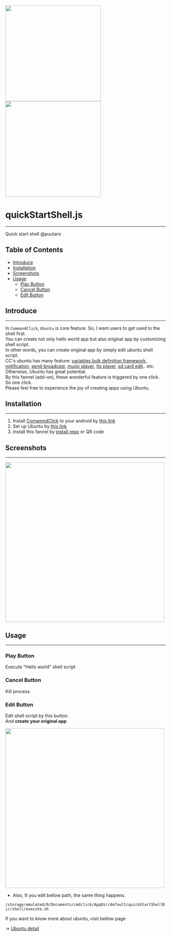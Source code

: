 

<div><img src="https://github.com/user-attachments/assets/14d1d57a-ffb8-4365-a672-fe321f209fee" width="300">  </div>
  
<div><img src="https://github.com/puutaro/selectTyper/assets/55217593/555e8f5f-656a-4faf-bb76-f663c01cfe47" width="300"></div> 


# quickStartShell.js
----------------

Quick start shell @puutaro

Table of Contents
-------
<!-- vim-markdown-toc GFM --> 
* [Introduce](#introduce)
* [Installation](#installation)
* [Screenshots](#screenshots)
* [Usage](#usage)
	* [Play Button](#play-button)
	* [Cancel Button](#cancel-button)
	* [Edit Button](#edit-button)


## Introduce
---------------------

In `CommandClick`, `Ubuntu` is core feature. So, I want users to get used to the shell first.    
You can create not only hello world app but also original app by customizing shell script.    
In other words, you can create original app by simply edit ubuntu shell script.   
CC's ubuntu has many feature: [variables bulk definition framework](https://github.com/puutaro/CommandClick/blob/master/md/developer/custom_shell_commands/repbash.md), [notification](https://github.com/puutaro/CommandClick/blob/master/md/developer/custom_shell_commands/noti.md), [send-broadcast](https://github.com/puutaro/CommandClick/blob/master/md/developer/custom_shell_commands/send-broadcast.md), [music player](https://github.com/puutaro/CommandClick/blob/master/md/developer/custom_shell_commands/mplay.md), [tts player](https://github.com/puutaro/CommandClick/blob/master/md/developer/custom_shell_commands/tspeech.md), [sd card edit](https://github.com/puutaro/CommandClick/blob/master/md/developer/custom_shell_commands/cp2sd.md).. etc.  
Otherwise, Ubuntu has great potential.    
By this fannel (add-on), these wonderful feature is triggered by one click. So one click.  
Please feel free to experience the joy of creating apps using Ubuntu.  



## Installation
---------------------

1. Install [ComamndClick](https://github.com/puutaro/CommandClick) to your android by [this link](https://github.com/puutaro/CommandClick#app-installation)
2. Set up Ubuntu by [this link](https://github.com/puutaro/CommandClick/blob/master/USAGE.md#setup-ubuntu)
3. Install this fannel by [install repo](https://github.com/puutaro/CommandClick/blob/master/USAGE.md#install-fannel) or QR code


## Screenshots
--------

<a href="https://github.com/user-attachments/assets/092bae22-e167-452b-92af-02579e900921"><img src="https://github.com/user-attachments/assets/092bae22-e167-452b-92af-02579e900921" width="500" /></a>

## Usage
--------

### Play Button

Execute "Hello world" shell script 

### Cancel Button

Kill process

### Edit Button

Edit shell script by this button.  
And **create your original app**


<a href="https://github.com/user-attachments/assets/3fb2af8e-6891-467c-bcdb-a8b1502b6d32"><img src="https://github.com/user-attachments/assets/3fb2af8e-6891-467c-bcdb-a8b1502b6d32" width="500" /></a>

- Also, If you edit bellow path, the same thing happens.  

`/storage/emulated/0/Documents/cmdclick/AppDir/default/quickStartShellDir/shell/execute.sh`

If you want to know more about ubuntu, visit bellow page

-> [Ubuntu detail](https://github.com/puutaro/CommandClick/blob/master/DEVELOPER.md#ubuntu)


